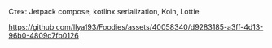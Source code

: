 Стек: Jetpack compose, kotlinx.serialization, Koin, Lottie

https://github.com/Ilya193/Foodies/assets/40058340/d9283185-a3ff-4d13-96b0-4809c7fb0126
